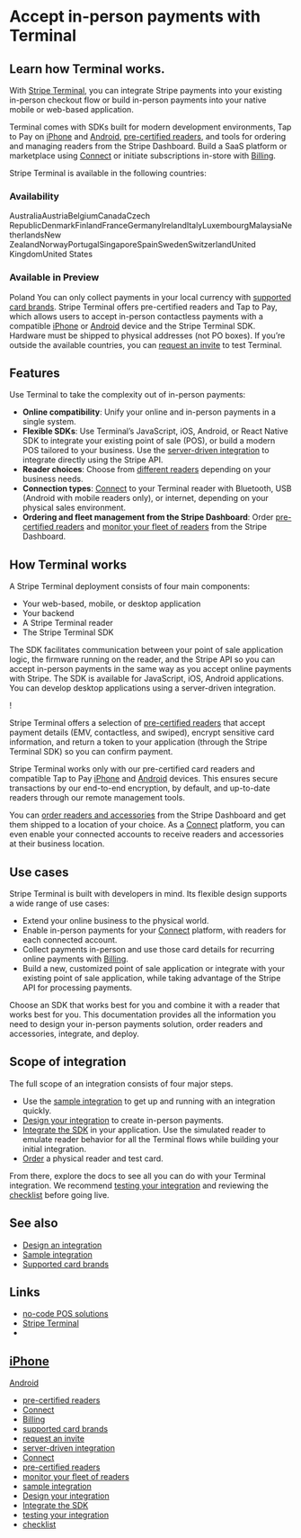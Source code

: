 # Accept in-person payments with Terminal

## Learn how Terminal works.

With [Stripe Terminal](https://docs.stripe.com/terminal), you can integrate
Stripe payments into your existing in-person checkout flow or build in-person
payments into your native mobile or web-based application.

Terminal comes with SDKs built for modern development environments, Tap to Pay
on
[iPhone](https://docs.stripe.com/terminal/payments/setup-reader/tap-to-pay?platform=ios)
and
[Android](https://docs.stripe.com/terminal/payments/setup-reader/tap-to-pay?platform=android),
[pre-certified readers](https://docs.stripe.com/terminal/payments/setup-reader),
and tools for ordering and managing readers from the Stripe Dashboard. Build a
SaaS platform or marketplace using [Connect](https://docs.stripe.com/connect) or
initiate subscriptions in-store with [Billing](https://docs.stripe.com/billing).

Stripe Terminal is available in the following countries:

### Availability

AustraliaAustriaBelgiumCanadaCzech
RepublicDenmarkFinlandFranceGermanyIrelandItalyLuxembourgMalaysiaNetherlandsNew
ZealandNorwayPortugalSingaporeSpainSwedenSwitzerlandUnited KingdomUnited States
### Available in Preview

Poland
You can only collect payments in your local currency with [supported card
brands](https://docs.stripe.com/terminal/payments/collect-card-payment/supported-card-brands).
Stripe Terminal offers pre-certified readers and Tap to Pay, which allows users
to accept in-person contactless payments with a compatible
[iPhone](https://docs.stripe.com/terminal/payments/setup-reader/tap-to-pay?platform=ios)
or
[Android](https://docs.stripe.com/terminal/payments/setup-reader/tap-to-pay?platform=android)
device and the Stripe Terminal SDK. Hardware must be shipped to physical
addresses (not PO boxes). If you’re outside the available countries, you can
[request an invite](https://stripe.com/terminal#request-invite) to test
Terminal.

## Features

Use Terminal to take the complexity out of in-person payments:

- **Online compatibility**: Unify your online and in-person payments in a single
system.
- **Flexible SDKs**: Use Terminal’s JavaScript, iOS, Android, or React Native
SDK to integrate your existing point of sale (POS), or build a modern POS
tailored to your business. Use the [server-driven
integration](https://support.stripe.com/questions/terminal-server-driven-integration)
to integrate directly using the Stripe API.
- **Reader choices**: Choose from [different
readers](https://docs.stripe.com/terminal/payments/setup-reader) depending on
your business needs.
- **Connection types**:
[Connect](https://docs.stripe.com/terminal/payments/connect-reader) to your
Terminal reader with Bluetooth, USB (Android with mobile readers only), or
internet, depending on your physical sales environment.
- **Ordering and fleet management from the Stripe Dashboard**: Order
[pre-certified
readers](https://docs.stripe.com/terminal/fleet/order-and-return-readers) and
[monitor your fleet of
readers](https://docs.stripe.com/terminal/fleet/locations-and-zones) from the
Stripe Dashboard.

## How Terminal works

A Stripe Terminal deployment consists of four main components:

- Your web-based, mobile, or desktop application
- Your backend
- A Stripe Terminal reader
- The Stripe Terminal SDK

The SDK facilitates communication between your point of sale application logic,
the firmware running on the reader, and the Stripe API so you can accept
in-person payments in the same way as you accept online payments with Stripe.
The SDK is available for JavaScript, iOS, Android applications. You can develop
desktop applications using a server-driven integration.

!

Stripe Terminal offers a selection of [pre-certified
readers](https://docs.stripe.com/terminal/payments/setup-reader) that accept
payment details (EMV, contactless, and swiped), encrypt sensitive card
information, and return a token to your application (through the Stripe Terminal
SDK) so you can confirm payment.

Stripe Terminal works only with our pre-certified card readers and compatible
Tap to Pay
[iPhone](https://docs.stripe.com/terminal/payments/setup-reader/tap-to-pay?platform=ios)
and
[Android](https://docs.stripe.com/terminal/payments/setup-reader/tap-to-pay?platform=android)
devices. This ensures secure transactions by our end-to-end encryption, by
default, and up-to-date readers through our remote management tools.

You can [order readers and
accessories](https://docs.stripe.com/terminal/fleet/order-and-return-readers)
from the Stripe Dashboard and get them shipped to a location of your choice. As
a [Connect](https://docs.stripe.com/connect) platform, you can even enable your
connected accounts to receive readers and accessories at their business
location.

## Use cases

Stripe Terminal is built with developers in mind. Its flexible design supports a
wide range of use cases:

- Extend your online business to the physical world.
- Enable in-person payments for your [Connect](https://docs.stripe.com/connect)
platform, with readers for each connected account.
- Collect payments in-person and use those card details for recurring online
payments with [Billing](https://docs.stripe.com/billing).
- Build a new, customized point of sale application or integrate with your
existing point of sale application, while taking advantage of the Stripe API for
processing payments.

Choose an SDK that works best for you and combine it with a reader that works
best for you. This documentation provides all the information you need to design
your in-person payments solution, order readers and accessories, integrate, and
deploy.

## Scope of integration

The full scope of an integration consists of four major steps.

- Use the [sample integration](https://docs.stripe.com/terminal/quickstart) to
get up and running with an integration quickly.
- [Design your
integration](https://docs.stripe.com/terminal/designing-integration) to create
in-person payments.
- [Integrate the
SDK](https://docs.stripe.com/terminal/payments/setup-integration) in your
application. Use the simulated reader to emulate reader behavior for all the
Terminal flows while building your initial integration.
- [Order](https://docs.stripe.com/terminal/fleet/order-and-return-readers) a
physical reader and test card.

From there, explore the docs to see all you can do with your Terminal
integration. We recommend [testing your
integration](https://docs.stripe.com/terminal/references/testing) and reviewing
the [checklist](https://docs.stripe.com/terminal/references/checklist) before
going live.

## See also

- [Design an
integration](https://docs.stripe.com/terminal/designing-integration)
- [Sample integration](https://docs.stripe.com/terminal/quickstart)
- [Supported card
brands](https://docs.stripe.com/terminal/payments/collect-card-payment/supported-card-brands)

## Links

- [no-code POS solutions](https://stripe.partners/?f_category=point-of-sale)
- [Stripe Terminal](https://docs.stripe.com/terminal)
-
[iPhone](https://docs.stripe.com/terminal/payments/setup-reader/tap-to-pay?platform=ios)
-
[Android](https://docs.stripe.com/terminal/payments/setup-reader/tap-to-pay?platform=android)
- [pre-certified
readers](https://docs.stripe.com/terminal/payments/setup-reader)
- [Connect](https://docs.stripe.com/connect)
- [Billing](https://docs.stripe.com/billing)
- [supported card
brands](https://docs.stripe.com/terminal/payments/collect-card-payment/supported-card-brands)
- [request an invite](https://stripe.com/terminal#request-invite)
- [server-driven
integration](https://support.stripe.com/questions/terminal-server-driven-integration)
- [Connect](https://docs.stripe.com/terminal/payments/connect-reader)
- [pre-certified
readers](https://docs.stripe.com/terminal/fleet/order-and-return-readers)
- [monitor your fleet of
readers](https://docs.stripe.com/terminal/fleet/locations-and-zones)
- [sample integration](https://docs.stripe.com/terminal/quickstart)
- [Design your
integration](https://docs.stripe.com/terminal/designing-integration)
- [Integrate the
SDK](https://docs.stripe.com/terminal/payments/setup-integration)
- [testing your
integration](https://docs.stripe.com/terminal/references/testing)
- [checklist](https://docs.stripe.com/terminal/references/checklist)